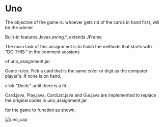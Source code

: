 # Uno

The objective of the game is: whoever gets rid of the cards in hand first, will be the winner


Built-in features:Javax.swing.*, extends JFrame 

The main task of this assignment is to finish the methods that starts with "DO THIS:" in the comment sessions

of uno_assignment.jar.


Game rules: Pick a card that is the same color or digit as the computer player's. If none is on hand, 
 
click "Deck:" until there is a fit.

Card.java, Play.java, CardList.java and Gui.java are implemented to replace the original codes in uno_assignment.jar

for the game to function as shown.

![uno_cap](https://user-images.githubusercontent.com/60535151/103128476-7eeb7980-4663-11eb-81fc-8af287d2c4c6.JPG)
